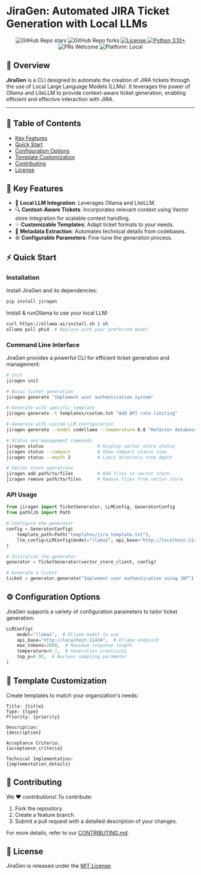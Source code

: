 # JiraGen: Automated JIRA Ticket Generation with Local LLMs

<p align="center">
  <img src="https://img.shields.io/github/stars/Abdellah-Laassairi/jiragen?style=social" alt="GitHub Repo stars"/>
  <img src="https://img.shields.io/github/forks/Abdellah-Laassairi/jiragen?style=social" alt="GitHub Repo forks"/>
  <a href="LICENSE">
    <img src="https://img.shields.io/badge/License-MIT-blue.svg" alt="License"/>
  </a>
  <a href="https://python.org">
    <img src="https://img.shields.io/badge/python-3.10+-blue.svg" alt="Python 3.10+"/>
  </a>
  <img src="https://img.shields.io/badge/PRs-Welcome-brightgreen.svg" alt="PRs Welcome"/>
  <img src="https://img.shields.io/badge/platform-local-lightgrey" alt="Platform: Local"/>
</p>

## 🚀 Overview

**JiraGen** is a CLI designed to automate the creation of JIRA tickets through the use of Local Large Language Models (LLMs). It leverages the power of Ollama and LiteLLM to provide context-aware ticket generation, enabling efficient and effective interaction with JIRA.

---

## 📖 Table of Contents

- [Key Features](#key-features)
- [Quick Start](#quick-start)
- [Configuration Options](#configuration-options)
- [Template Customization](#template-customization)
- [Contributing](#contributing)
- [License](#license)

## 🌟 Key Features

- 🧠 **Local LLM Integration**: Leverages Ollama and LiteLLM.
- 🔍 **Context-Aware Tickets**: Incorporates relevant context using Vector store integration for scalable context handling.
- ✨ **Customizable Templates**: Adapt ticket formats to your needs.
- 🔧 **Metadata Extraction**: Automates technical details from codebases.
- ⚙️ **Configurable Parameters**: Fine-tune the generation process.

## ⚡ Quick Start

### Installation

Install JiraGen and its dependencies:

```bash
pip install jiragen
```

Install & runOllama to use your local LLM:

```bash
curl https://ollama.ai/install.sh | sh
ollama pull phi4  # Replace with your preferred model
```

### Command Line Interface

JiraGen provides a powerful CLI for efficient ticket generation and management:

```bash
# Init
jiragen init

# Basic ticket generation
jiragen generate "Implement user authentication system"

# Generate with specific template
jiragen generate -t templates/custom.txt "Add API rate limiting"

# Generate with custom LLM configuration
jiragen generate --model codellama --temperature 0.8 "Refactor database schema"

# Status and management commands
jiragen status                    # Display vector store status
jiragen status --compact          # Show compact status view
jiragen status --depth 2          # Limit directory tree depth

# Vector store operations
jiragen add path/to/files         # Add files to vector store
jiragen remove path/to/files      # Remove files from vector store
```

### API Usage

```python
from jiragen import TicketGenerator, LLMConfig, GeneratorConfig
from pathlib import Path

# Configure the generator
config = GeneratorConfig(
    template_path=Path("templates/jira_template.txt"),
    llm_config=LLMConfig(model="llama2", api_base="http://localhost:11434"),
)

# Initialize the generator
generator = TicketGenerator(vector_store_client, config)

# Generate a ticket
ticket = generator.generate("Implement user authentication using JWT")
```

## ⚙️ Configuration Options

JiraGen supports a variety of configuration parameters to tailor ticket generation:

```python
LLMConfig(
    model="llama2",  # Ollama model to use
    api_base="http://localhost:11434",  # Ollama endpoint
    max_tokens=2000,  # Maximum response length
    temperature=0.7,  # Generation creativity
    top_p=0.95,  # Nucleus sampling parameter
)
```

## 📝 Template Customization

Create templates to match your organization's needs:

```text
Title: {title}
Type: {type}
Priority: {priority}

Description:
{description}

Acceptance Criteria:
{acceptance_criteria}

Technical Implementation:
{implementation_details}
```

## 🤝 Contributing

We ❤️ contributions! To contribute:

1. Fork the repository.
2. Create a feature branch.
3. Submit a pull request with a detailed description of your changes.

For more details, refer to our [CONTRIBUTING.md](CONTRIBUTING.md).

## 📜 License

JiraGen is released under the [MIT License](LICENSE).
